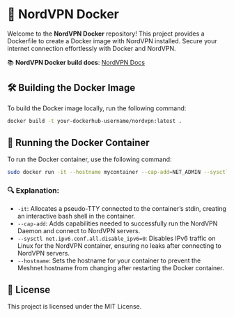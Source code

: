 # 🚀 NordVPN Docker

Welcome to the **NordVPN Docker** repository! This project provides a Dockerfile to create a Docker image with NordVPN installed. Secure your internet connection effortlessly with Docker and NordVPN.

📚 **NordVPN Docker build docs**:
[NordVPN Docs](https://support.nordvpn.com/hc/en-us/articles/20465811527057-How-to-build-the-NordVPN-Docker-image)

## 🛠️ Building the Docker Image

To build the Docker image locally, run the following command:

```sh
docker build -t your-dockerhub-username/nordvpn:latest .
```

## 🚢 Running the Docker Container

To run the Docker container, use the following command:

```sh
sudo docker run -it --hostname mycontainer --cap-add=NET_ADMIN --sysctl net.ipv6.conf.all.disable_ipv6=0 your-dockerhub-username/nordvpn:latest
```

### 🔍 Explanation:

- `-it`: Allocates a pseudo-TTY connected to the container’s stdin, creating an interactive bash shell in the container.
- `--cap-add`: Adds capabilities needed to successfully run the NordVPN Daemon and connect to NordVPN servers.
- `--sysctl net.ipv6.conf.all.disable_ipv6=0`: Disables IPv6 traffic on Linux for the NordVPN container, ensuring no leaks after connecting to NordVPN servers.
- `--hostname`: Sets the hostname for your container to prevent the Meshnet hostname from changing after restarting the Docker container.

## 📜 License

This project is licensed under the MIT License.